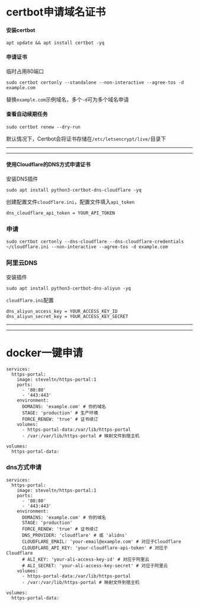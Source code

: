 # certbot申请域名证书
#### 安装certbot
```
apt update && apt install certbot -yq
```
#### 申请证书
临时占用80端口
```
sudo certbot certonly --standalone --non-interactive --agree-tos -d example.com
```
替换`example.com`示例域名，多个`-d`可为多个域名申请

#### 查看自动续期任务
```
sudo certbot renew --dry-run
```
默认情况下，Certbot会将证书存储在`/etc/letsencrypt/live/`目录下

---
---

#### 使用Cloudflare的DNS方式申请证书
安装DNS插件
```
sudo apt install python3-certbot-dns-cloudflare -yq
```
创建配置文件`cloudflare.ini`，配置文件填入`api_token`
```
dns_cloudflare_api_token = YOUR_API_TOKEN
```

### 申请
```
sudo certbot certonly --dns-cloudflare --dns-cloudflare-credentials ~/cloudflare.ini --non-interactive --agree-tos -d example.com
```

### 阿里云DNS
安装插件
```
sudo apt install python3-certbot-dns-aliyun -yq
```
`cloudflare.ini`配置
```
dns_aliyun_access_key = YOUR_ACCESS_KEY_ID
dns_aliyun_secret_key = YOUR_ACCESS_KEY_SECRET
```


---
---

# docker一键申请

```
services:
  https-portal:
    image: steveltn/https-portal:1
    ports:
      - '80:80'
      - '443:443'
    environment:
      DOMAINS: 'example.com' # 你的域名
      STAGE: 'production' # 生产环境
      FORCE_RENEW: 'true' # 证书续订
    volumes:
      - https-portal-data:/var/lib/https-portal
      - /var:/var/lib/https-portal # 映射文件到宿主机

volumes:
  https-portal-data:
```


### dns方式申请

```
services:
  https-portal:
    image: steveltn/https-portal:1
    ports:
      - '80:80'
      - '443:443'
    environment:
      DOMAINS: 'example.com' # 你的域名
      STAGE: 'production'
      FORCE_RENEW: 'true' # 证书续订
      DNS_PROVIDER: 'cloudflare' # 或 'alidns'
      CLOUDFLARE_EMAIL: 'your-email@example.com' # 对应于Cloudflare
      CLOUDFLARE_API_KEY: 'your-cloudflare-api-token' # 对应于Cloudflare
      # ALI_KEY: 'your-ali-access-key-id' # 对应于阿里云
      # ALI_SECRET: 'your-ali-access-key-secret' # 对应于阿里云
    volumes:
      - https-portal-data:/var/lib/https-portal
      - /var:/var/lib/https-portal # 映射文件到宿主机

volumes:
  https-portal-data:
```
